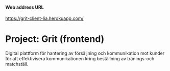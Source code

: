 #### Web address URL
https://grit-client-lia.herokuapp.com/

# Project: Grit (frontend)

Digital plattform för hantering av försäljning och kommunikation mot kunder för att effektivisera kommunikationen kring beställning av tränings-och matchställ.
